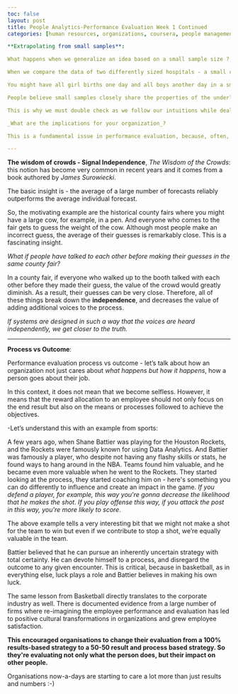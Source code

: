 ```yaml
--- 
toc: false
layout: post
title: People Analytics-Performance Evaluation Week 1 Continued 
categories: [human resources, organizations, coursera, people management]

**Extrapolating from small samples**:

What happens when we generalize an idea based on a small sample size ? Let’s look at an example to understand this better.

When we compare the data of two differently sized hospitals - a small community hospital which has 4-5 births in the day and a big hospital in a city which has 100 births a day, where are you more likely to see the population mean highly vary on a daily scale?

You might have all girl births one day and all boys another day in a small hospital. This phenomenon is quite possible and hence smaller hospitals display higher variance. It’s unnatural for larger hospitals to display the same trend.

People believe small samples closely share the properties of the underlying population, but in fact that might not always be the case. If we draw conclusions on the basis of the small population we will neglect the role played by **variability and chance** exhibited by the population.

This is why we must double check as we follow our intuitions while dealing with smaller sample sets.

_What are the implications for your organization_?

This is a fundamental issue in performance evaluation, because, often, **performance evaluation is based on small samples**. The smaller the sample is, the more we have to be cautious what kind of inference we draw from it. This is where data plays a big role, and hence we need to look at more historical data sources and larger samples!

---
```


**The wisdom of crowds - Signal Independence**, _The Wisdom of the Crowds_: this notion has become very common in recent years and it comes from a book authored by _James Surowiecki_.

The basic insight is - the average of a large number of forecasts reliably outperforms the average individual forecast.

So, the motivating example are the historical county fairs where you might have a large cow, for example, in a pen. And everyone who comes to the fair gets to guess the weight of the cow. Although most people make an incorrect guess, the average of their guesses is remarkably close. This is a fascinating insight.

_What if people have talked to each other before making their guesses in the same county fair?_

In a county fair, if everyone who walked up to the booth talked with each other before they made their guess, the value of the crowd would greatly diminish. As a result, their guesses can be very close. Therefore, all of these things break down the **independence**, and decreases the value of adding additional voices to the process.

_If systems are designed in such a way that the voices are heard independently, we get closer to the truth._

---

**Process vs Outcome**:

Performance evaluation process vs outcome - let’s talk about how an organization not just cares about _what happens but how it happens_, how a person goes about their job.

In this context, it does not mean that we become selfless. However, it means that the reward allocation to an employee should not only focus on the end result but also on the means or processes followed to achieve the objectives.

-Let’s understand this with an example from sports:

A few years ago, when Shane Battier was playing for the Houston Rockets, and the Rockets were famously known for using Data Analytics. And Battier was famously a player, who despite not having any flashy skills or stats, he found ways to hang around in the NBA. Teams found him valuable, and he became even more valuable when he went to the Rockets. They started looking at the process, they started coaching him on - here's something you can do differently to influence and create an impact in the game. _If you defend a player, for example, this way you're gonna decrease the likelihood that he makes the shot. If you play offense this way, if you attack the post in this way, you're more likely to score_.

The above example tells a very interesting bit that we might not make a shot for the team to win but even if we contribute to stop a shot, we’re equally valuable in the team.

Battier believed that he can pursue an inherently uncertain strategy with total certainty. He can devote himself to a process, and disregard the outcome to any given encounter. This is critical, because in basketball, as in everything else, luck plays a role and Battier believes in making his own luck.

The same lesson from Basketball directly translates to the corporate industry as well. There is documented evidence from a large number of firms where re-imagining the employee performance and evaluation has led to positive cultural transformations in organizations and grew employee satisfaction.

**This encouraged organisations to change their evaluation from a 100% results-based strategy to a 50-50 result and process based strategy. So they're evaluating not only what the person does, but their impact on other people.**

Organisations now-a-days are starting to care a lot more than just results and numbers :-)

